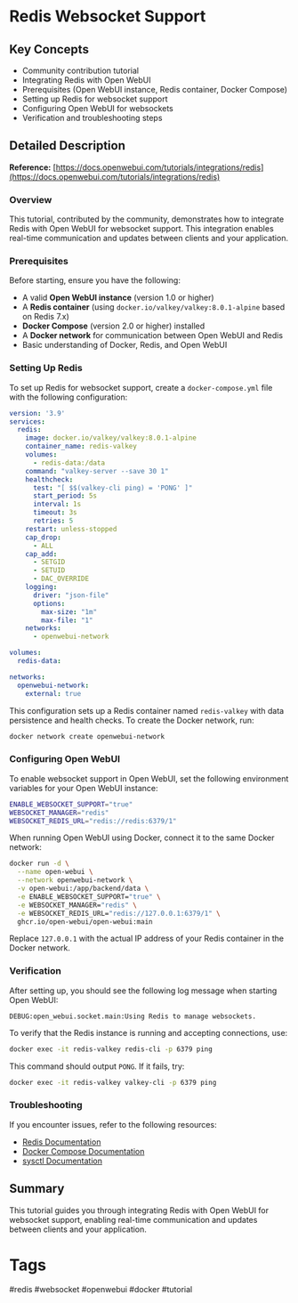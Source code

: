 # Redis Websocket Support

## Key Concepts
- Community contribution tutorial
- Integrating Redis with Open WebUI
- Prerequisites (Open WebUI instance, Redis container, Docker Compose)
- Setting up Redis for websocket support
- Configuring Open WebUI for websockets
- Verification and troubleshooting steps

## Detailed Description

**Reference:** [https://docs.openwebui.com/tutorials/integrations/redis](https://docs.openwebui.com/tutorials/integrations/redis)

### Overview
This tutorial, contributed by the community, demonstrates how to integrate Redis with Open WebUI for websocket support. This integration enables real-time communication and updates between clients and your application.

### Prerequisites

Before starting, ensure you have the following:
- A valid **Open WebUI instance** (version 1.0 or higher)
- A **Redis container** (using `docker.io/valkey/valkey:8.0.1-alpine` based on Redis 7.x)
- **Docker Compose** (version 2.0 or higher) installed
- A **Docker network** for communication between Open WebUI and Redis
- Basic understanding of Docker, Redis, and Open WebUI

### Setting Up Redis

To set up Redis for websocket support, create a `docker-compose.yml` file with the following configuration:

```yaml
version: '3.9'
services:
  redis:
    image: docker.io/valkey/valkey:8.0.1-alpine
    container_name: redis-valkey
    volumes:
      - redis-data:/data
    command: "valkey-server --save 30 1"
    healthcheck:
      test: "[ $$(valkey-cli ping) = 'PONG' ]"
      start_period: 5s
      interval: 1s
      timeout: 3s
      retries: 5
    restart: unless-stopped
    cap_drop:
      - ALL
    cap_add:
      - SETGID
      - SETUID
      - DAC_OVERRIDE
    logging:
      driver: "json-file"
      options:
        max-size: "1m"
        max-file: "1"
    networks:
      - openwebui-network

volumes:
  redis-data:

networks:
  openwebui-network:
    external: true
```

This configuration sets up a Redis container named `redis-valkey` with data persistence and health checks. To create the Docker network, run:

```sh
docker network create openwebui-network
```

### Configuring Open WebUI

To enable websocket support in Open WebUI, set the following environment variables for your Open WebUI instance:

```sh
ENABLE_WEBSOCKET_SUPPORT="true"
WEBSOCKET_MANAGER="redis"
WEBSOCKET_REDIS_URL="redis://redis:6379/1"
```

When running Open WebUI using Docker, connect it to the same Docker network:

```sh
docker run -d \
  --name open-webui \
  --network openwebui-network \
  -v open-webui:/app/backend/data \
  -e ENABLE_WEBSOCKET_SUPPORT="true" \
  -e WEBSOCKET_MANAGER="redis" \
  -e WEBSOCKET_REDIS_URL="redis://127.0.0.1:6379/1" \
  ghcr.io/open-webui/open-webui:main
```

Replace `127.0.0.1` with the actual IP address of your Redis container in the Docker network.

### Verification

After setting up, you should see the following log message when starting Open WebUI:

```
DEBUG:open_webui.socket.main:Using Redis to manage websockets.
```

To verify that the Redis instance is running and accepting connections, use:

```sh
docker exec -it redis-valkey redis-cli -p 6379 ping
```

This command should output `PONG`. If it fails, try:

```sh
docker exec -it redis-valkey valkey-cli -p 6379 ping
```

### Troubleshooting

If you encounter issues, refer to the following resources:
- [Redis Documentation](https://redis.io/documentation)
- [Docker Compose Documentation](https://docs.docker.com/compose/)
- [sysctl Documentation](https://man7.org/linux/man-pages/man8/sysctl.8.html)

## Summary
This tutorial guides you through integrating Redis with Open WebUI for websocket support, enabling real-time communication and updates between clients and your application.

# Tags
#redis #websocket #openwebui #docker #tutorial